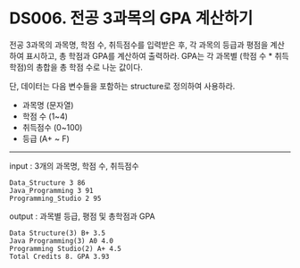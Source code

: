 # DS006. 전공 3과목의 GPA 계산하기
전공 3과목의 과목명, 학점 수, 취득점수를 입력받은 후, 각 과목의 등급과 평점을 계산하여 표시하고, 총 학점과 GPA를 계산하여 출력하라. GPA는 각 과목별 (학점 수 * 취득학점)의 총합을 총 학점 수로 나눈 값이다.

단, 데이터는 다음 변수들을 포함하는 structure로 정의하여 사용하라.
- 과목명 (문자열)
- 학점 수 (1~4)
- 취득점수 (0~100)
- 등급 (A+ ~ F)
  
---

input : 3개의 과목명, 학점 수, 취득점수
```
Data_Structure 3 86
Java_Programming 3 91
Programming_Studio 2 95
```
output : 과목별 등급, 평점 및 총학점과 GPA
```
Data Structure(3) B+ 3.5
Java Programming(3) A0 4.0
Programming Studio(2) A+ 4.5
Total Credits 8. GPA 3.93
```